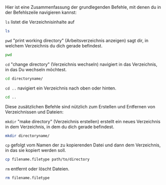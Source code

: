 Hier ist eine Zusammenfassung der grundlegenden Befehle, mit denen du in der Befehlszeile navigieren kannst:

`ls` listet die Verzeichnisinhalte auf
```bash
ls
```

`pwd` "print working directory" (Arbeitsverzeichnis anzeigen) sagt dir, in welchem Verzeichnis du dich gerade befindest.
```bash
pwd
```

`cd` "change directory" (Verzeichnis wechseln) navigiert in das Verzeichnis, in das Du wechseln möchtest.
```bash
cd directoryname/
```

`cd ..` navigiert ein Verzeichnis nach oben oder hinten.
```bash
cd ..
```


Diese zusätzlichen Befehle sind nützlich zum Erstellen und Entfernen von Verzeichnissen und Dateien:

`mkdir` "make directory" (Verzeichnis erstellen) erstellt ein neues Verzeichnis in dem Verzeichnis, in dem du dich gerade befindest.
```bash
mkdir directoryname/
```

`cp` gefolgt vom Namen der zu kopierenden Datei und dann dem Verzeichnis, in das sie kopiert werden soll.
```bash
cp filename.filetype path/to/directory
```

`rm` entfernt oder löscht Dateien.
```bash
rm filename.filetype
```
